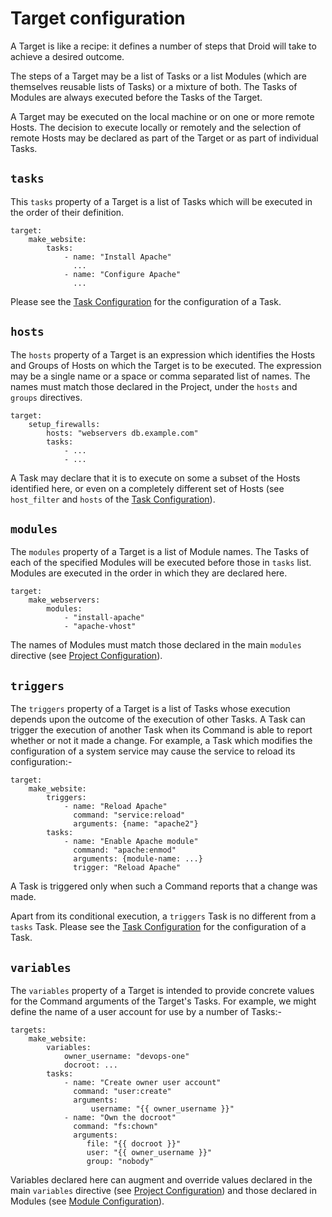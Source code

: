 # Target configuration

A Target is like a recipe: it defines a number of steps that Droid will take to
achieve a desired outcome.

The steps of a Target may be a list of Tasks or a list Modules (which are
themselves reusable lists of Tasks) or a mixture of both.  The Tasks of Modules
are always executed before the Tasks of the Target.

A Target may be executed on the local machine or on one or more remote Hosts.
The decision to execute locally or remotely and the selection of remote Hosts
may be declared as part of the Target or as part of individual Tasks.

## `tasks`

This `tasks` property of a Target is a list of Tasks which will be executed in
the order of their definition.

    target:
        make_website:
            tasks:
                - name: "Install Apache"
                  ...
                - name: "Configure Apache"
                  ...

Please see the [Task Configuration][conf-task] for the configuration of a Task.

## `hosts`

The `hosts` property of a Target is an expression which identifies the Hosts
and Groups of Hosts on which the Target is to be executed.  The expression may
be a single name or a space or comma separated list of names.  The names must
match those declared in the Project, under the `hosts` and `groups` directives.

    target:
        setup_firewalls:
            hosts: "webservers db.example.com"
            tasks:
                - ...
                - ...

A Task may declare that it is to execute on some a subset of the Hosts
identified here, or even on a completely different set of Hosts (see
`host_filter` and `hosts` of the [Task Configuration][conf-task]).

## `modules`

The `modules` property of a Target is a list of Module names.  The Tasks of
each of the specified Modules will be executed before those in `tasks` list.
Modules are executed in the order in which they are declared here.

    target:
        make_webservers:
            modules:
                - "install-apache"
                - "apache-vhost"

The names of Modules must match those declared in the main `modules` directive
(see [Project Configuration][conf-project]).

## `triggers`

The `triggers` property of a Target is a list of Tasks whose execution depends
upon the outcome of the execution of other Tasks.  A Task can trigger the
execution of another Task when its Command is able to report whether or not it
made a change.  For example, a Task which modifies the configuration of a
system service may cause the service to reload its configuration:-

    target:
        make_website:
            triggers:
                - name: "Reload Apache"
                  command: "service:reload"
                  arguments: {name: "apache2"}
            tasks:
                - name: "Enable Apache module"
                  command: "apache:enmod"
                  arguments: {module-name: ...}
                  trigger: "Reload Apache"

A Task is triggered only when such a Command reports that a change was made.

Apart from its conditional execution, a `triggers` Task is no different from a
`tasks` Task.  Please see the [Task Configuration][conf-task] for the
configuration of a Task.

## `variables`

The `variables` property of a Target is intended to provide concrete values for
the Command arguments of the Target's Tasks.  For example, we might define the
name of a user account for use by a number of Tasks:-

    targets:
        make_website:
            variables:
                owner_username: "devops-one"
                docroot: ...
            tasks:
                - name: "Create owner user account"
                  command: "user:create"
                  arguments:
                      username: "{{ owner_username }}"
                - name: "Own the docroot"
                  command: "fs:chown"
                  arguments:
                     file: "{{ docroot }}"
                     user: "{{ owner_username }}"
                     group: "nobody"

Variables declared here can augment and override values declared in the main
`variables` directive (see [Project Configuration][conf-project]) and those
declared in Modules (see [Module Configuration][conf-module]).

[conf-module]: </configuration-reference/module.html> "Module configuration"
[conf-project]: </configuration-reference/project.html> "Project configuration"
[conf-task]: </configuration-reference/task.html> "Task configuration"
